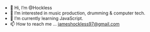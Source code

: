 - 👋 Hi, I’m @Hockless
- 👀 I’m interested in music production, drumming & computer tech.
- 🌱 I’m currently learning JavaScript.
- 📫 How to reach me ... jameshockless97@gmail.com

<!---
Hockless/Hockless is a ✨ special ✨ repository because its `README.md` (this file) appears on your GitHub profile.
You can click the Preview link to take a look at your changes.
--->
